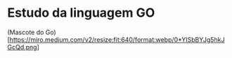 # Estudo da linguagem GO

(Mascote do Go)[https://miro.medium.com/v2/resize:fit:640/format:webp/0*YISbBYJg5hkJGcQd.png]
